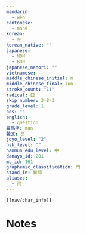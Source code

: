 ```yaml
---
mandarin:
  - wèn
cantonese:
  - man6
korean:
  - 문
korean_native: ""
japanese:
  - MON
  - BUN
japanese_nanori: ""
vietnamese:
middle_chinese_initial: m
middle_chinese_final: ɨun
stroke_count: "11"
radical: 口
skip_number: 3-8-3
grade_level: 1
pos: ""
english:
  - question
羅馬字: mun
韓文: 문
joyo_level: "2"
hsk_level: ""
hanmun_edu_level: 中
danayo_id: 201
mc_id: 161
graphemic_classification: 門
stand_in: 質問
aliases:
  - 问
---
```

```meta-bind-embed
[[nav/char_info]]
```

# Notes
